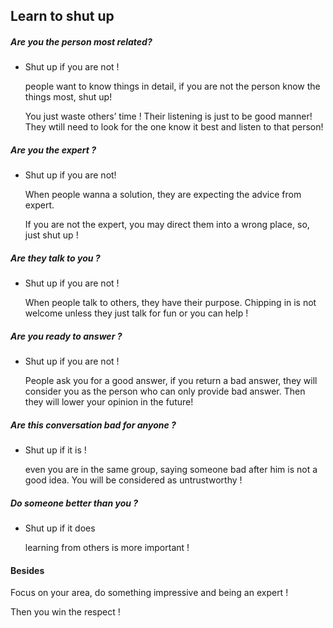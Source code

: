 ## Learn to shut up

##### Are you the person most related?

- Shut up if you are not !

  people want to know things in detail, if you are not the person know the things most, shut up! 

  You just waste others’ time ! Their listening is just to be good manner! They wtill need to look for the one know it best and listen to that person!

##### Are you the expert ?

- Shut up if you are not!

  When people wanna a solution, they are expecting the advice from expert. 

  If you are not the expert, you may direct them into a wrong place, so, just shut up !

##### Are they talk to you ?

- Shut up if you are not !

  When people talk to others, they have their purpose. Chipping in is not welcome unless they just talk for fun or you can help !

##### Are you ready to answer ?

- Shut up if you are not !

  People ask you for a good answer, if you return a bad answer, they will consider you as the person who can only provide bad answer. Then they will lower your opinion in the future!

##### Are this conversation bad for anyone ?

- Shut up if it is !

  even you are in the same group, saying someone bad after him is not a good idea. You will be considered as untrustworthy !

##### Do someone better than you ?

- Shut up if it does

  learning from others is more important !

#### Besides

Focus on your area, do something impressive and being an expert !

Then you win the respect !
